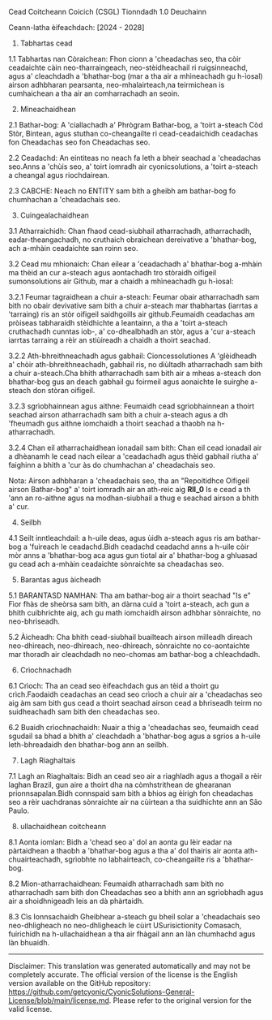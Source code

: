 Cead Coitcheann Coicich (CSGL)
Tionndadh 1.0 Deuchainn

Ceann-latha èifeachdach: [2024 - 2028]

1. Tabhartas cead

1.1 Tabhartas nan Còraichean: Fhon cionn a 'cheadachas seo, tha còir ceadaichte càin neo-tharraingeach, neo-stèidheachail ri ruigsinneachd, agus a' cleachdadh a 'bhathar-bog (mar a tha air a mhìneachadh gu h-ìosal) airson adhbharan pearsanta, neo-mhalairteach,na teirmichean is cumhaichean a tha air an comharrachadh an seoin.

2. Mìneachaidhean

2.1 Bathar-bog: A 'ciallachadh a' Phrògram Bathar-bog, a 'toirt a-steach Còd Stòr, Bintean, agus stuthan co-cheangailte ri cead-ceadaichidh ceadachas fon Cheadachas seo fon Cheadachas seo.

2.2 Ceadachd: An eintiteas no neach fa leth a bheir seachad a 'cheadachas seo.Anns a 'chùis seo, a' toirt iomradh air cyonicsolutions, a 'toirt a-steach a cheangal agus riochdairean.

2.3 CABCHE: Neach no ENTITY sam bith a gheibh am bathar-bog fo chumhachan a 'cheadachais seo.

3. Cuingealachaidhean

3.1 Atharraichidh: Chan fhaod cead-siubhail atharrachadh, atharrachadh, eadar-theangachadh, no cruthaich obraichean dereivative a 'bhathar-bog, ach a-mhàin ceadaichte san roinn seo.

3.2 Cead mu mhionaich: Chan eilear a 'ceadachadh a' bhathar-bog a-mhàin ma thèid an cur a-steach agus aontachadh tro stòraidh oifigeil sumonsolutions air Github, mar a chaidh a mhìneachadh gu h-ìosal:

3.2.1 Feumar tagraidhean a chuir a-steach: Feumar obair atharrachadh sam bith no obair devivative sam bith a chuir a-steach mar thabhartas (iarrtas a 'tarraing) ris an stòr oifigeil saidhgoills air github.Feumaidh ceadachas am pròiseas tabharaidh stèidhichte a leantainn, a tha a 'toirt a-steach cruthachadh cunntas iob-, a' co-dhealbhadh an stòr, agus a 'cur a-steach iarrtas tarraing a rèir an stiùireadh a chaidh a thoirt seachad.

3.2.2 Ath-bhreithneachadh agus gabhail: Cioncessolutiones A 'glèidheadh ​​a' chòir ath-bhreithneachadh, gabhail ris, no diùltadh atharrachadh sam bith a chuir a-steach.Cha bhith atharrachadh sam bith air a mheas a-steach don bhathar-bog gus an deach gabhail gu foirmeil agus aonaichte le suirghe a-steach don stòran oifigeil.

3.2.3 sgrìobhainnean agus aithne: Feumaidh cead sgrìobhainnean a thoirt seachad airson atharrachadh sam bith a chuir a-steach agus a dh 'fheumadh gus aithne iomchaidh a thoirt seachad a thaobh na h-atharrachadh.

3.2.4 Chan eil atharrachaidhean ionadail sam bith: Chan eil cead ionadail air a dhèanamh le cead nach eilear a 'ceadachadh agus thèid gabhail riutha a' faighinn a bhith a 'cur às do chumhachan a' cheadachais seo.

Nota: Airson adhbharan a 'cheadachais seo, tha an "Repoitidhce Oifigeil airson Bathar-bog" a' toirt iomradh air an ath-reic aig __Rll_0__ Is e cead a th 'ann an ro-aithne agus na modhan-siubhail a thug e seachad airson a bhith a' cur.

4. Seilbh

4.1 Seilt inntleachdail: a h-uile deas, agus ùidh a-steach agus ris am bathar-bog a 'fuireach le ceadachd.Bidh ceadachd ceadachd anns a h-uile còir mòr anns a 'bhathar-bog aca agus gun tiotal air a' bhathar-bog a ghluasad gu cead ach a-mhàin ceadaichte sònraichte sa cheadachas seo.

5. Barantas agus àicheadh

5.1 BARANTASD NAMHAN: Tha am bathar-bog air a thoirt seachad "Is e" Fìor fhàs de sheòrsa sam bith, an dàrna cuid a 'toirt a-steach, ach gun a bhith cuibhrichte aig, ach gu math iomchaidh airson adhbhar sònraichte, no neo-bhriseadh.

5.2 Àicheadh: Cha bhith cead-siubhail buailteach airson milleadh dìreach neo-dhìreach, neo-dhìreach, neo-dhìreach, sònraichte no co-aontaichte mar thoradh air cleachdadh no neo-chomas am bathar-bog a chleachdadh.

6. Crìochnachadh

6.1 Crìoch: Tha an cead seo èifeachdach gus an tèid a thoirt gu crìch.Faodaidh ceadachas an cead seo crìoch a chuir air a 'cheadachas seo aig àm sam bith gus cead a thoirt seachad airson cead a bhriseadh teirm no suidheachadh sam bith den cheadachas seo.

6.2 Buaidh crìochnachaidh: Nuair a thig a 'cheadachas seo, feumaidh cead sgudail sa bhad a bhith a' cleachdadh a 'bhathar-bog agus a sgrios a h-uile leth-bhreadaidh den bhathar-bog ann an seilbh.

7. Lagh Riaghaltais

7.1 Lagh an Riaghaltais: Bidh an cead seo air a riaghladh agus a thogail a rèir laghan Brazil, gun aire a thoirt dha na còmhstrithean de ghearanan prionnsapalan.Bidh connspaid sam bith a bhios ag èirigh fon cheadachas seo a rèir uachdranas sònraichte air na cùirtean a tha suidhichte ann an São Paulo.

8. ullachaidhean coitcheann

8.1 Aonta iomlan: Bidh a 'chead seo a' dol an aonta gu lèir eadar na pàrtaidhean a thaobh a 'bhathar-bog agus a tha a' dol thairis air aonta ath-chuairteachadh, sgrìobhte no labhairteach, co-cheangailte ris a 'bhathar-bog.

8.2 Mion-atharrachaidhean: Feumaidh atharrachadh sam bith no atharrachadh sam bith don Cheadachas seo a bhith ann an sgrìobhadh agus air a shoidhnigeadh leis an dà phàrtaidh.

8.3 Cìs Ionnsachaidh Gheibhear a-steach gu bheil solar a 'cheadachais seo neo-dhligheach no neo-dhligheach le cùirt USurisictionity Comasach, fuirichidh na h-ullachaidhean a tha air fhàgail ann an làn chumhachd agus làn bhuaidh.

---
Disclaimer: This translation was generated automatically and may not be completely accurate. The official version of the license is the English version available on the GitHub repository: https://github.com/getcyonic/CyonicSolutions-General-License/blob/main/license.md. Please refer to the original version for the valid license.